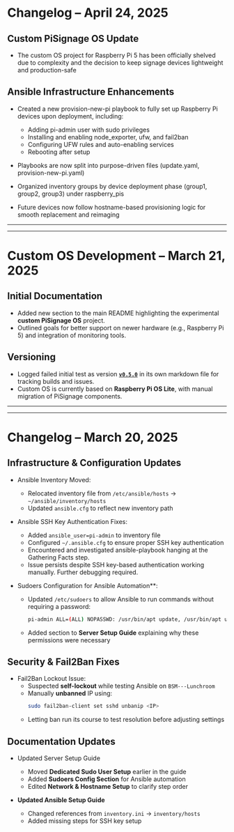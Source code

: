 # Changelog – April 24, 2025

## Custom PiSignage OS Update

- The custom OS project for Raspberry Pi 5 has been officially shelved due to complexity and the decision to keep signage devices lightweight and production-safe

## Ansible Infrastructure Enhancements

- Created a new provision-new-pi playbook to fully set up Raspberry Pi devices upon deployment, including:
  - Adding pi-admin user with sudo privileges
  - Installing and enabling node_exporter, ufw, and fail2ban
  - Configuring UFW rules and auto-enabling services
  - Rebooting after setup

- Playbooks are now split into purpose-driven files (update.yaml, provision-new-pi.yaml)
- Organized inventory groups by device deployment phase (group1, group2, group3) under raspberry_pis
- Future devices now follow hostname-based provisioning logic for smooth replacement and reimaging

---

---

# Custom OS Development – March 21, 2025

## Initial Documentation
- Added new section to the main README highlighting the experimental **custom PiSignage OS** project.
- Outlined goals for better support on newer hardware (e.g., Raspberry Pi 5) and integration of monitoring tools.

## Versioning
- Logged failed initial test as version [**`v0.5.0`**](https://github.com/gorman-ap/rpi-fleet-management/blob/main/Fleet%20Base%20Image/0.5.0-pre.md) in its own markdown file for tracking builds and issues.
- Custom OS is currently based on **Raspberry Pi OS Lite**, with manual migration of PiSignage components.

---

---

# Changelog – March 20, 2025

## Infrastructure & Configuration Updates
- Ansible Inventory Moved:  
  - Relocated inventory file from `/etc/ansible/hosts` → `~/ansible/inventory/hosts`  
  - Updated `ansible.cfg` to reflect new inventory path  

- Ansible SSH Key Authentication Fixes:  
  - Added `ansible_user=pi-admin` to inventory file  
  - Configured `~/.ansible.cfg` to ensure proper SSH key authentication  
  - Encountered and investigated ansible-playbook hanging at the Gathering Facts step. 
  - Issue persists despite SSH key-based authentication working manually. Further debugging required.  

- Sudoers Configuration for Ansible Automation**:  
  - Updated `/etc/sudoers` to allow Ansible to run commands without requiring a password:  
    ```bash
    pi-admin ALL=(ALL) NOPASSWD: /usr/bin/apt update, /usr/bin/apt upgrade, /usr/bin/apt install, /usr/bin/systemctl restart *, /usr/bin/systemctl enable *, /bin/cp, /bin/mv
    ```
  - Added section to **Server Setup Guide** explaining why these permissions were necessary  

## Security & Fail2Ban Fixes
- Fail2Ban Lockout Issue:  
  - Suspected **self-lockout** while testing Ansible on `BSM---Lunchroom`  
  - Manually **unbanned** IP using:  
    ```bash
    sudo fail2ban-client set sshd unbanip <IP>
    ```
  - Letting ban run its course to test resolution before adjusting settings  

##  Documentation Updates
- Updated Server Setup Guide
  - Moved **Dedicated Sudo User Setup** earlier in the guide  
  - Added **Sudoers Config Section** for Ansible automation  
  - Edited **Network & Hostname Setup** to clarify step order  

- **Updated Ansible Setup Guide**
  - Changed references from `inventory.ini` → `inventory/hosts`  
  - Added missing steps for SSH key setup  
